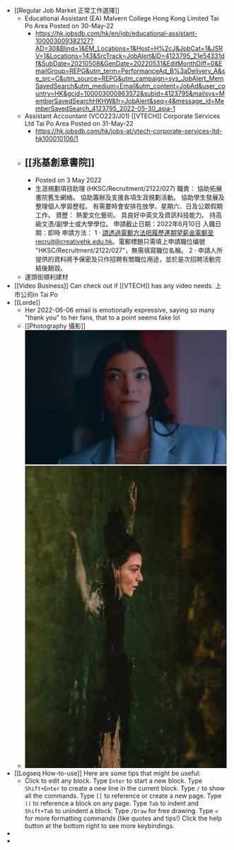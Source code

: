 - [[Regular Job Market 正常工作選擇]]
	- Educational Assistant (EA)
	  Malvern College Hong Kong Limited
	  Tai Po Area
	  Posted on 30-May-22
		- https://hk.jobsdb.com/hk/en/job/educational-assistant-100003009382127?AD=30&Blind=1&EM_Locations=1&Host=H%2cJ&JobCat=1&JSRV=1&Locations=143&SrcTrack=JobAlert&ID=4123795_21e54331df&SubDate=20210508&GenDate=20220531&EditMonthDiff=0&EmailGroup=REPG&utm_term=PerformanceAd_B%3aDelivery_A&se_src=C&utm_source=REPG&utm_campaign=sys_JobAlert_MemSavedSearch&utm_medium=Email&utm_content=JobAd&user_country=HK&gcid=100003000863572&subid=4123795&mailsys=MemberSavedSearchHKHW&fr=JobAlert&seq=4&message_id=MemberSavedSearch_4123795_2022-05-30_asia-1
	- Assistant Accountant (VCO223/J01)
	  [[VTECH]] Corporate Services Ltd
	  Tai Po Area
	  Posted on 31-May-22
		- https://hk.jobsdb.com/hk/jobs-at/vtech-corporate-services-ltd-hk100010106/1
	- [[兆基創意書院]]
		-
		- Posted on 3 May 2022
		- 生涯規劃項目助理 (HKSC/Recruitment/2122/027)
		  ​​職責：
		  協助拓展書院舊生網絡。
		  協助籌辦及支援各項生涯規劃活動。
		  協助學生發展及整理個人學習歷程。
		  有需要時會安排在放學、星期六、日及公眾假期工作。
		  資歷：
		  熱愛文化藝術。
		  具良好中英文及資訊科技能力。
		  持高級文憑/副學士或大學學位。
		  申請截止日期：2022年6月10日
		  入職日期：即時
		  申請方法：
		  1 ‧ 請透過電郵方法把履歷連期望薪金電郵至recruit@creativehk.edu.hk。電郵標題只需填上申請職位编號
		  "HKSC/Recruitment/2122/027"，無需填寫職位名稱。
		  2 ‧ 申請人所提供的資料將予保密及只作招聘有關職位用途，並於是次招聘活動完結後銷毀。
	- 運頭街順利建材
- [[Video Business]] Can check out if [[VTECH]] has any video needs. 上市公司in Tai Po
- [[Lorde]]
	- Her 2022-06-06 email is emotionally expressive, saying so many "thank you" to her fans, that to a point seems fake lol
	- [[Photography 攝影]]
	  ![unnamed.jpg](../assets/unnamed_1654489418080_0.jpg)
	- ![image.png](../assets/image_1654490064440_0.png)
- [[Logseq How-to-use]] Here are some tips that might be useful:
	- Click to edit any block.
	  Type `Enter` to start a new block.
	  Type `Shift+Enter` to create a new line in the current block.
	  Type `/` to show all the commands.
	  Type `[[` to reference or create a new page.
	  Type `((` to reference a block on any page.
	  Type `Tab` to indent and `Shift+Tab` to unindent a block.
	  Type `/Draw` for free drawing. 
	  Type `<` for more formatting commands (like quotes and tips!)
	  Click the help button at the bottom right to see more keybindings.
-
-